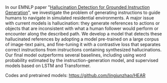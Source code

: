 In our EMNLP paper "[Hallucination Detection for Grounded Instruction Generation](https://arxiv.org/abs/2310.15319)", we investigate the problem of generating instructions to guide humans to navigate in simulated residential environments. A major issue with current models is hallucination: they generate references to actions or objects that are inconsistent with what a human follower would perform or encounter along the described path. We develop a model that detects these hallucinated references by adopting a model pre-trained on a large corpus of image-text pairs, and fine-tuning it with a contrastive loss that separates correct instructions from instructions containing synthesized hallucinations. Our final model outperforms several baselines, including using word probability estimated by the instruction-generation model, and supervised models based on LSTM and Transformer.

Codes and pretrained models: https://github.com/lingjunzhao/HEAR
